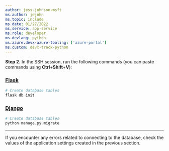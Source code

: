 ```yaml
---
author: jess-johnson-msft
ms.author: jejohn
ms.topic: include
ms.date: 01/27/2022
ms.service: app-service
ms.role: developer
ms.devlang: python
ms.azure.devx-azure-tooling: ['azure-portal']
ms.custom: devx-track-python
---
```


**Step 2.** In the SSH session, run the following commands (you can paste commands using **Ctrl**+**Shift**+**V**): <br/>

### [Flask](#tab/flask)

```bash
# Create database tables
flask db init
```

### [Django](#tab/django)

```bash
# Create database tables
python manage.py migrate
```

---

If you encounter any errors related to connecting to the database, check the values of the application settings created in the previous section.
